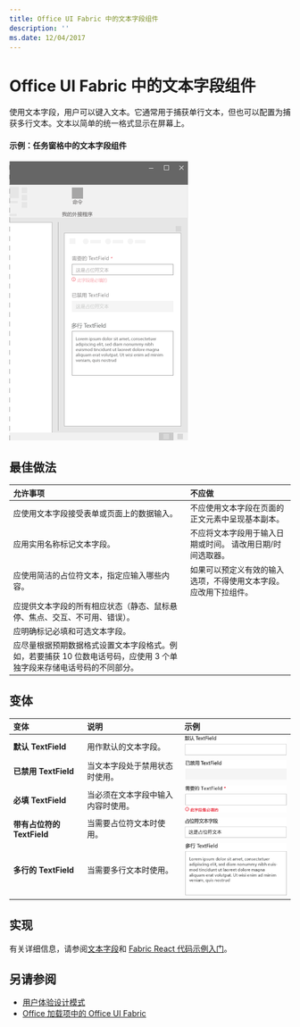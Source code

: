 ```yaml
---
title: Office UI Fabric 中的文本字段组件
description: ''
ms.date: 12/04/2017
---
```


# <a name="textfield-component-in-office-ui-fabric"></a>Office UI Fabric 中的文本字段组件

使用文本字段，用户可以键入文本。它通常用于捕获单行文本，但也可以配置为捕获多行文本。文本以简单的统一格式显示在屏幕上。
  
#### <a name="example-textfield-in-a-task-pane"></a>示例：任务窗格中的文本字段组件

![显示 TextField 的图像](../images/overview-with-app-text-field.png)

## <a name="best-practices"></a>最佳做法

|**允许事项**|**不应做**|
|:------------|:--------------|
|应使用文本字段接受表单或页面上的数据输入。|不应使用文本字段在页面的正文元素中呈现基本副本。|
|应用实用名称标记文本字段。|不应将文本字段用于输入日期或时间。 请改用日期/时间选取器。|
|应使用简洁的占位符文本，指定应输入哪些内容。|如果可以预定义有效的输入选项，不得使用文本字段。应改用下拉组件。|
|应提供文本字段的所有相应状态（静态、鼠标悬停、焦点、交互、不可用、错误）。||
|应明确标记必填和可选文本字段。||
|应尽量根据预期数据格式设置文本字段格式。例如，若要捕获 10 位数电话号码，应使用 3 个单独字段来存储电话号码的不同部分。||

## <a name="variants"></a>变体

|**变体**|**说明**|**示例**|
|:------------|:--------------|:----------|
|**默认 TextField**|用作默认的文本字段。|![默认 TextField 图像](../images/textfield-default.png)<br/>|
|**已禁用 TextField**|当文本字段处于禁用状态时使用。|![已禁用 TextField 图像](../images/textfield-disabled.png)<br/>|
|**必填 TextField**|当必须在文本字段中输入内容时使用。|![必填 TextField 图像](../images/textfield-required.png)<br/>|
|**带有占位符的 TextField**|当需要占位符文本时使用。|![带有占位符的 TextField 图像](../images/textfield-placeholder.png)<br/>|
|**多行的 TextField**|当需要多行文本时使用。|![带有占位符的 TextField 图像](../images/textfield-multi.png)<br/>|

## <a name="implementation"></a>实现

有关详细信息，请参阅[文本字段](https://dev.office.com/fabric#/components/textfield)和 [Fabric React 代码示例入门](https://github.com/OfficeDev/Word-Add-in-GettingStartedFabricReact)。

## <a name="see-also"></a>另请参阅

- [用户体验设计模式](https://github.com/OfficeDev/Office-Add-in-UX-Design-Patterns-Code)
- [Office 加载项中的 Office UI Fabric](office-ui-fabric.md)
